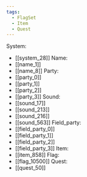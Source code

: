 ```yaml
---
tags:
  - FlagSet
  - Item
  - Quest
---
```

System:
- [[system_28]]
Name:
- [[name_1]]
- [[name_8]]
Party:
- [[party_0]]
- [[party_1]]
- [[party_2]]
- [[party_3]]
Sound:
- [[sound_17]]
- [[sound_213]]
- [[sound_216]]
- [[sound_563]]
Field_party:
- [[field_party_0]]
- [[field_party_1]]
- [[field_party_2]]
- [[field_party_3]]
Item:
- [[item_858]]
Flag:
- [[flag_10500]]
Quest:
- [[quest_50]]
